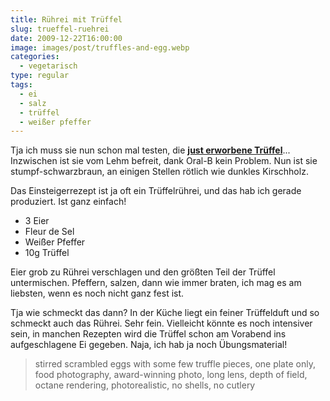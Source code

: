```yaml
---
title: Rührei mit Trüffel
slug: trueffel-ruehrei
date: 2009-12-22T16:00:00
image: images/post/truffles-and-egg.webp
categories: 
  - vegetarisch
type: regular
tags: 
  - ei
  - salz
  - trüffel
  - weißer pfeffer
---
```


Tja ich muss sie nun schon mal testen, die **[just erworbene Trüffel](../trueffel/)**... Inzwischen ist sie vom Lehm befreit, dank Oral-B kein Problem. Nun ist sie stumpf-schwarzbraun, an einigen Stellen rötlich wie dunkles Kirschholz.

Das Einsteigerrezept ist ja oft ein Trüffelrührei, und das hab ich gerade produziert. Ist ganz einfach!

* 3 Eier 
* Fleur de Sel 
* Weißer Pfeffer 
* 10g Trüffel

Eier grob zu Rührei verschlagen und den größten Teil der Trüffel untermischen. Pfeffern, salzen, dann wie immer braten, ich mag es am liebsten, wenn es noch nicht ganz fest ist.

Tja wie schmeckt das dann? In der Küche liegt ein feiner Trüffelduft und so schmeckt auch das Rührei. Sehr fein. Vielleicht könnte es noch intensiver sein, in manchen Rezepten wird die Trüffel schon am Vorabend ins aufgeschlagene Ei gegeben. Naja, ich hab ja noch Übungsmaterial!

> stirred scrambled eggs with some few truffle pieces, one plate only, food photography, award-winning photo, long lens, depth of field, octane rendering, photorealistic, no shells, no cutlery